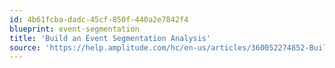 ```yaml
---
id: 4b61fcba-dadc-45cf-850f-440a2e7842f4
blueprint: event-segmentation
title: 'Build an Event Segmentation Analysis'
source: 'https://help.amplitude.com/hc/en-us/articles/360052274852-Build-an-event-segmentation-analysis'
---
```

